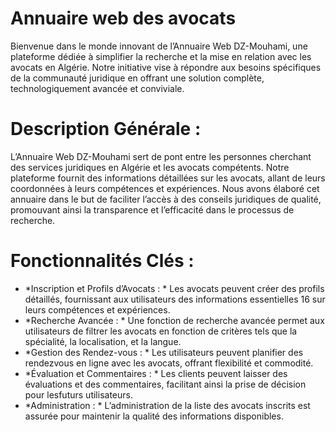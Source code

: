 # Annuaire web des avocats
Bienvenue dans le monde innovant de l’Annuaire Web DZ-Mouhami, une
plateforme dédiée à simplifier la recherche et la mise en relation avec les avocats en Algérie. Notre initiative vise à répondre aux besoins spécifiques de la
communauté juridique en offrant une solution complète, technologiquement
avancée et conviviale.
# Description Générale :
 L’Annuaire Web DZ-Mouhami sert de pont entre les personnes cherchant
des services juridiques en Algérie et les avocats compétents. Notre plateforme
fournit des informations détaillées sur les avocats, allant de leurs coordonnées
à leurs compétences et expériences. Nous avons élaboré cet annuaire dans le
but de faciliter l’accès à des conseils juridiques de qualité, promouvant ainsi
la transparence et l’efficacité dans le processus de recherche.
# Fonctionnalités Clés :
* *Inscription et Profils d’Avocats : * Les avocats peuvent créer des profils détaillés, fournissant aux utilisateurs des informations essentielles
16 sur leurs compétences et expériences.
* *Recherche Avancée : * Une fonction de recherche avancée permet aux utilisateurs de filtrer les avocats en fonction de critères tels que la spécialité, la localisation, et la langue.
* *Gestion des Rendez-vous : * Les utilisateurs peuvent planifier des rendezvous en ligne avec les avocats, offrant flexibilité et commodité.
* *Évaluation et Commentaires : * Les clients peuvent laisser des évaluations et des commentaires, facilitant ainsi la prise de décision pour lesfuturs utilisateurs.
* *Administration : * L’administration de la liste des avocats inscrits est assurée pour maintenir la qualité des informations disponibles.



